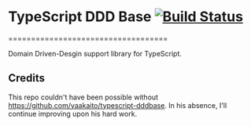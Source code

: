 # TypeScript DDD Base [![Build Status](https://travis-ci.org/kyo-ago/typescript-dddbase.svg?branch=master)](https://travis-ci.org/kyo-ago/typescript-dddbase)
===================================

Domain Driven-Desgin support library for TypeScript.

## Credits

This repo couldn't have been possible without https://github.com/yaakaito/typescript-dddbase.  In his absence, I'll continue improving upon his hard work.
